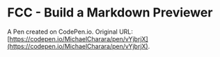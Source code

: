 # FCC - Build a Markdown Previewer

A Pen created on CodePen.io. Original URL: [https://codepen.io/MichaelCharara/pen/vYjbrjX](https://codepen.io/MichaelCharara/pen/vYjbrjX).

